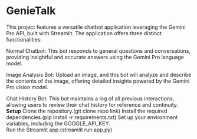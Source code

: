# GenieTalk
This project features a versatile chatbot application leveraging the Gemini Pro API, built with Streamlit. The application offers three distinct functionalities:

Normal Chatbot: This bot responds to general questions and conversations, providing insightful and accurate answers using the Gemini Pro language model.

Image Analysis Bot: Upload an image, and this bot will analyze and describe the contents of the image, offering detailed insights powered by the Gemini Pro vision model.

Chat History Bot: This bot maintains a log of all previous interactions, allowing users to review their chat history for reference and continuity.
**Setup**
Clone the repository.(git clone repo link)
Install the required dependencies.(pip install -r requirements.txt)
Set up your environment variables, including the GOOGLE_API_KEY.  
Run the Streamlit app.(streamlit run app.py)
